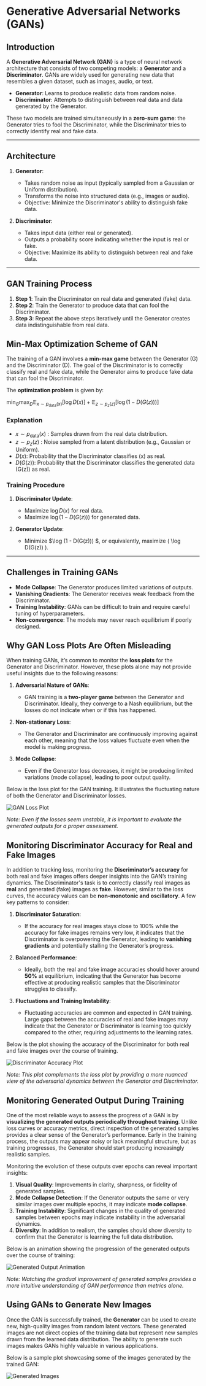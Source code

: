 # Generative Adversarial Networks (GANs)

## Introduction

A **Generative Adversarial Network (GAN)** is a type of neural network architecture that consists of two competing models: a **Generator** and a **Discriminator**. GANs are widely used for generating new data that resembles a given dataset, such as images, audio, or text.

- **Generator**: Learns to produce realistic data from random noise.
- **Discriminator**: Attempts to distinguish between real data and data generated by the Generator.

These two models are trained simultaneously in a **zero-sum game**: the Generator tries to fool the Discriminator, while the Discriminator tries to correctly identify real and fake data.

---

## Architecture

1. **Generator**:
   - Takes random noise as input (typically sampled from a Gaussian or Uniform distribution).
   - Transforms the noise into structured data (e.g., images or audio).
   - Objective: Minimize the Discriminator's ability to distinguish fake data.

2. **Discriminator**:
   - Takes input data (either real or generated).
   - Outputs a probability score indicating whether the input is real or fake.
   - Objective: Maximize its ability to distinguish between real and fake data.

---

## GAN Training Process

1. **Step 1**: Train the Discriminator on real data and generated (fake) data.
2. **Step 2**: Train the Generator to produce data that can fool the Discriminator.
3. **Step 3**: Repeat the above steps iteratively until the Generator creates data indistinguishable from real data.

## Min-Max Optimization Scheme of GAN

The training of a GAN involves a **min-max game** between the Generator \(G\) and the Discriminator \(D\). The goal of the Discriminator is to correctly classify real and fake data, while the Generator aims to produce fake data that can fool the Discriminator.


The **optimization problem** is given by:

$\min _ G \max _ D \mathbb{E} _ {x \sim p _ {\text{data}}(x)} [\log D(x)] + \mathbb{E} _ {z \sim p _ z(z)} [\log (1 - D(G(z)))]$

### Explanation

- $x \sim p _ {\text{data}}(x)$ : Samples drawn from the real data distribution.
- $z \sim p _ z(z)$ : Noise sampled from a latent distribution (e.g., Gaussian or Uniform).
- $D(x)$: Probability that the Discriminator classifies \(x\) as real.
- $D(G(z))$: Probability that the Discriminator classifies the generated data \(G(z)\) as real.

### Training Procedure

1. **Discriminator Update**:
   - Maximize $\log D(x)$ for real data.
   - Maximize $\log (1 - D(G(z)))$ for generated data.

2. **Generator Update**:
   - Minimize $\log (1 - D(G(z))) $, or equivalently, maximize \( \log D(G(z)) \).



---

## Challenges in Training GANs

- **Mode Collapse**: The Generator produces limited variations of outputs.
- **Vanishing Gradients**: The Generator receives weak feedback from the Discriminator.
- **Training Instability**: GANs can be difficult to train and require careful tuning of hyperparameters.
- **Non-convergence**: The models may never reach equilibrium if poorly designed.

## Why GAN Loss Plots Are Often Misleading

When training GANs, it’s common to monitor the **loss plots** for the Generator and Discriminator. However, these plots alone may not provide useful insights due to the following reasons:

1. **Adversarial Nature of GANs**:
   - GAN training is a **two-player game** between the Generator and Discriminator. Ideally, they converge to a Nash equilibrium, but the losses do not indicate when or if this has happened.

2. **Non-stationary Loss**:
   - The Generator and Discriminator are continuously improving against each other, meaning that the loss values fluctuate even when the model is making progress.

3. **Mode Collapse**:
   - Even if the Generator loss decreases, it might be producing limited variations (mode collapse), leading to poor output quality.


Below is the loss plot for the GAN training. It illustrates the fluctuating nature of both the Generator and Discriminator losses.

![GAN Loss Plot](plots/GAN_Loss.png)

*Note: Even if the losses seem unstable, it is important to evaluate the generated outputs for a proper assessment.*

## Monitoring Discriminator Accuracy for Real and Fake Images

In addition to tracking loss, monitoring the **Discriminator’s accuracy** for both real and fake images offers deeper insights into the GAN’s training dynamics. The Discriminator's task is to correctly classify real images as **real** and generated (fake) images as **fake**. However, similar to the loss curves, the accuracy values can be **non-monotonic and oscillatory**. A few key patterns to consider:

1. **Discriminator Saturation**: 
   - If the accuracy for real images stays close to 100% while the accuracy for fake images remains very low, it indicates that the Discriminator is overpowering the Generator, leading to **vanishing gradients** and potentially stalling the Generator’s progress.

2. **Balanced Performance**:
   - Ideally, both the real and fake image accuracies should hover around **50%** at equilibrium, indicating that the Generator has become effective at producing realistic samples that the Discriminator struggles to classify.

3. **Fluctuations and Training Instability**:
   - Fluctuating accuracies are common and expected in GAN training. Large gaps between the accuracies of real and fake images may indicate that the Generator or Discriminator is learning too quickly compared to the other, requiring adjustments to the learning rates.

Below is the plot showing the accuracy of the Discriminator for both real and fake images over the course of training.

![Discriminator Accuracy Plot](plots/Accuracy.png)

*Note: This plot complements the loss plot by providing a more nuanced view of the adversarial dynamics between the Generator and Discriminator.*

## Monitoring Generated Output During Training

One of the most reliable ways to assess the progress of a GAN is by **visualizing the generated outputs periodically throughout training**. Unlike loss curves or accuracy metrics, direct inspection of the generated samples provides a clear sense of the Generator’s performance. Early in the training process, the outputs may appear noisy or lack meaningful structure, but as training progresses, the Generator should start producing increasingly realistic samples. 

Monitoring the evolution of these outputs over epochs can reveal important insights:
1. **Visual Quality**: Improvements in clarity, sharpness, or fidelity of generated samples.
2. **Mode Collapse Detection**: If the Generator outputs the same or very similar images over multiple epochs, it may indicate **mode collapse**.
3. **Training Instability**: Significant changes in the quality of generated samples between epochs may indicate instability in the adversarial dynamics.
4. **Diversity**: In addition to realism, the samples should show diversity to confirm that the Generator is learning the full data distribution.

Below is an animation showing the progression of the generated outputs over the course of training:

![Generated Output Animation](plots/animation.gif)

*Note: Watching the gradual improvement of generated samples provides a more intuitive understanding of GAN performance than metrics alone.*

## Using GANs to Generate New Images

Once the GAN is successfully trained, the **Generator** can be used to create new, high-quality images from random latent vectors. These generated images are not direct copies of the training data but represent new samples drawn from the learned data distribution. The ability to generate such images makes GANs highly valuable in various applications.  

Below is a sample plot showcasing some of the images generated by the trained GAN:

![Generated Images](plots/GAN_results.png)
